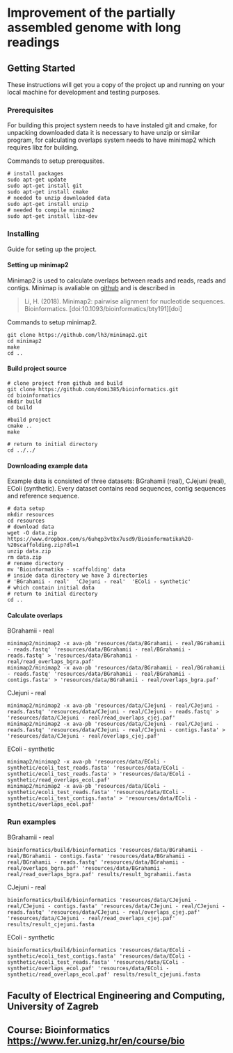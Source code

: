 # Improvement of the partially assembled genome with long readings

## Getting Started 
These instructions will get you a copy of the project up and running on your local machine for development and testing purposes.

### Prerequisites
For building this project system needs to have instaled git and cmake, for unpacking downloaded data it is necessary to have unzip or similar program, for calculating overlaps system needs to have minimap2 which requires libz for building. 

Commands to setup prerequsites.
```
# install packages
sudo apt-get update
sudo apt-get install git
sudo apt-get install cmake
# needed to unzip downloaded data
sudo apt-get install unzip 
# needed to compile minimap2
sudo apt-get install libz-dev
```

### Installing
Guide for seting up the project. 

#### Setting up minimap2
Minimap2 is used to calculate overlaps between reads and reads, reads and contigs. Minimap is avaliable on [github](https://github.com/lh3/minimap2) and is described in 
> Li, H. (2018). Minimap2: pairwise alignment for nucleotide sequences.
> Bioinformatics. [doi:10.1093/bioinformatics/bty191][doi]

Commands to setup minimap2.
```
git clone https://github.com/lh3/minimap2.git
cd minimap2
make
cd ..
```

#### Build project source

```
# clone project from github and build
git clone https://github.com/domi385/bioinformatics.git
cd bioinformatics
mkdir build
cd build

#build project
cmake ..
make

# return to initial directory
cd ../../
```

#### Downloading example data
Example data is consisted of three datasets: BGrahamii (real), CJejuni (real), EColi (synthetic). Every dataset contains read sequences, contig sequences and reference sequence.
```
# data setup
mkdir resources
cd resources
# download data
wget -O data.zip https://www.dropbox.com/s/6uhqp3vtbx7usd9/Bioinformatika%20-%20scaffolding.zip?dl=1
unzip data.zip
rm data.zip
# rename directory
mv 'Bioinformatika - scaffolding' data
# inside data directory we have 3 directories 
# 'BGrahamii - real'  'CJejuni - real'  'EColi - synthetic'
# which contain initial data
# return to initial directory
cd ..
```

#### Calculate overlaps
BGrahamii - real
```
minimap2/minimap2 -x ava-pb 'resources/data/BGrahamii - real/BGrahamii - reads.fastq' 'resources/data/BGrahamii - real/BGrahamii - reads.fastq' > 'resources/data/BGrahamii - real/read_overlaps_bgra.paf'
minimap2/minimap2 -x ava-pb 'resources/data/BGrahamii - real/BGrahamii - reads.fastq' 'resources/data/BGrahamii - real/BGrahamii - contigs.fasta' > 'resources/data/BGrahamii - real/overlaps_bgra.paf'
```
CJejuni - real
```
minimap2/minimap2 -x ava-pb 'resources/data/CJejuni - real/CJejuni - reads.fastq' 'resources/data/CJejuni - real/CJejuni - reads.fastq' > 'resources/data/CJejuni - real/read_overlaps_cjej.paf'
minimap2/minimap2 -x ava-pb 'resources/data/CJejuni - real/CJejuni - reads.fastq' 'resources/data/CJejuni - real/CJejuni - contigs.fasta' > 'resources/data/CJejuni - real/overlaps_cjej.paf'
```
EColi - synthetic
```
minimap2/minimap2 -x ava-pb 'resources/data/EColi - synthetic/ecoli_test_reads.fasta' 'resources/data/EColi - synthetic/ecoli_test_reads.fasta' > 'resources/data/EColi - synthetic/read_overlaps_ecol.paf'
minimap2/minimap2 -x ava-pb 'resources/data/EColi - synthetic/ecoli_test_reads.fasta' 'resources/data/EColi - synthetic/ecoli_test_contigs.fasta' > 'resources/data/EColi - synthetic/overlaps_ecol.paf'
```

### Run examples
BGrahamii - real
```
bioinformatics/build/bioinformatics 'resources/data/BGrahamii - real/BGrahamii - contigs.fasta' 'resources/data/BGrahamii - real/BGrahamii - reads.fastq' 'resources/data/BGrahamii - real/overlaps_bgra.paf' 'resources/data/BGrahamii - real/read_overlaps_bgra.paf' results/result_bgrahamii.fasta
```
CJejuni - real
```
bioinformatics/build/bioinformatics 'resources/data/CJejuni - real/CJejuni - contigs.fasta' 'resources/data/CJejuni - real/CJejuni - reads.fastq' 'resources/data/CJejuni - real/overlaps_cjej.paf' 'resources/data/CJejuni - real/read_overlaps_cjej.paf' results/result_cjejuni.fasta
```
EColi - synthetic
```
bioinformatics/build/bioinformatics 'resources/data/EColi - synthetic/ecoli_test_contigs.fasta' 'resources/data/EColi - synthetic/ecoli_test_reads.fasta' 'resources/data/EColi - synthetic/overlaps_ecol.paf' 'resources/data/EColi - synthetic/read_overlaps_ecol.paf' results/result_cjejuni.fasta
```

## Faculty of Electrical Engineering and Computing, University of Zagreb
## Course: Bioinformatics https://www.fer.unizg.hr/en/course/bio
